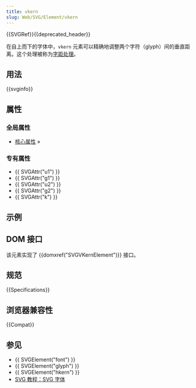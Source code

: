```yaml
---
title: vkern
slug: Web/SVG/Element/vkern
---
```

{{SVGRef}}{{deprecated_header}}

在自上而下的字体中，`vkern` 元素可以精确地调整两个字符（glyph）间的垂直距离。这个处理被称为[字距处理](http://en.wikipedia.org/wiki/Kerning)。

## 用法

{{svginfo}}

## 属性

### 全局属性

- [核心属性](/en/SVG/Attribute#Core) »

### 专有属性

- {{ SVGAttr("u1") }}
- {{ SVGAttr("g1") }}
- {{ SVGAttr("u2") }}
- {{ SVGAttr("g2") }}
- {{ SVGAttr("k") }}

## 示例

## DOM 接口

该元素实现了 {{domxref("SVGVKernElement")}} 接口。

## 规范

{{Specifications}}

## 浏览器兼容性

{{Compat}}

## 参见

- {{ SVGElement("font") }}
- {{ SVGElement("glyph") }}
- {{ SVGElement("hkern") }}
- [SVG 教程：SVG 字体](/zh-CN/docs/Web/SVG/Tutorial/SVG_fonts)
